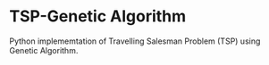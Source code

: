# TSP-Genetic Algorithm

Python implememtation of Travelling Salesman Problem (TSP) using Genetic Algorithm.
